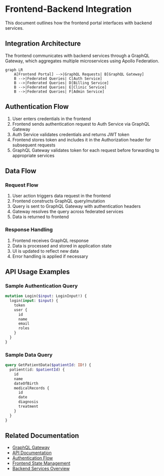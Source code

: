 # Frontend-Backend Integration

This document outlines how the frontend portal interfaces with backend services.

## Integration Architecture

The frontend communicates with backend services through a GraphQL Gateway, which aggregates multiple microservices using Apollo Federation.

```mermaid
graph LR
    A[Frontend Portal] -->|GraphQL Requests| B[GraphQL Gateway]
    B -->|Federated Queries| C[Auth Service]
    B -->|Federated Queries| D[Billing Service]
    B -->|Federated Queries| E[Clinic Service]
    B -->|Federated Queries| F[Admin Service]
```

## Authentication Flow

1. User enters credentials in the frontend
2. Frontend sends authentication request to Auth Service via GraphQL Gateway
3. Auth Service validates credentials and returns JWT token
4. Frontend stores token and includes it in the Authorization header for subsequent requests
5. GraphQL Gateway validates token for each request before forwarding to appropriate services

## Data Flow

### Request Flow
1. User action triggers data request in the frontend
2. Frontend constructs GraphQL query/mutation
3. Query is sent to GraphQL Gateway with authentication headers
4. Gateway resolves the query across federated services
5. Data is returned to frontend

### Response Handling
1. Frontend receives GraphQL response
2. Data is processed and stored in application state
3. UI is updated to reflect new data
4. Error handling is applied if necessary

## API Usage Examples

### Sample Authentication Query
```graphql
mutation Login($input: LoginInput!) {
  login(input: $input) {
    token
    user {
      id
      name
      email
      roles
    }
  }
}
```

### Sample Data Query
```graphql
query GetPatientData($patientId: ID!) {
  patient(id: $patientId) {
    id
    name
    dateOfBirth
    medicalRecords {
      id
      date
      diagnosis
      treatment
    }
  }
}
```

## Related Documentation

- [GraphQL Gateway](GraphQL-Gateway)
- [API Documentation](API-Documentation)
- [Authentication Flow](Authentication-Flow)
- [Frontend State Management](../Frontend/Architecture/State-Management)
- [Backend Services Overview](../Backend/Services/Overview)